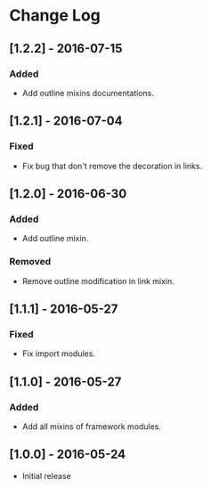 # Change Log

## [1.2.2] - 2016-07-15

### Added
- Add outline mixins documentations.


## [1.2.1] - 2016-07-04

### Fixed
- Fix bug that don't remove the decoration in links.


## [1.2.0] - 2016-06-30

### Added
- Add outline mixin.

### Removed
- Remove outline modification in link mixin.


## [1.1.1] - 2016-05-27

### Fixed
- Fix import modules.

## [1.1.0] - 2016-05-27

### Added
- Add all mixins of framework modules.

## [1.0.0] - 2016-05-24 

* Initial release